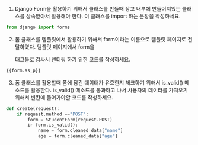 1. Django Form을 활용하기 위해서 클래스를 만들때 장고 내부에 만들어져있는 클래스를 상속받아서 활용해야 한다. 이 클래스를 import 하는 문장을 작성하세요.

```python
from django import forms
```





2. 폼 클래스를 템플릿에서 활용하기 위해서 form이라는 이름으로 템플릿 페이지로 전달하였다. 템플릿 페이지에서 form을 <p>태그들로 감싸서 렌더링 하기 위한 코드를 작성하세요.

```python
{{form.as_p}}
```





3. 폼 클래스를 활용할때 폼에 담긴 데이터가 유효한지 체크하기 위해서 is_valid() 메소드를 활용한다. is_valid() 메소드를 통과하고 나서 사용자의 데이터를 가져오기 위해서 빈칸에 들어가야할 코드를 작성하세요.

```python
def create(request):
    if request.method =="POST":
        form = StudentForm(request.POST)
        ir form.is_valid():
            name = form.cleaned_data["name"]
			age = form.cleaned_data["age"]
```

